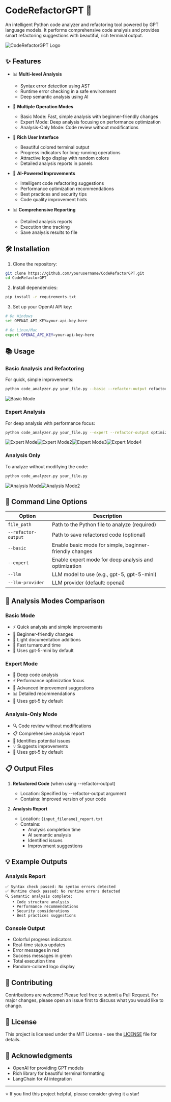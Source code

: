 # CodeRefactorGPT 🤖

An intelligent Python code analyzer and refactoring tool powered by GPT language models. It performs comprehensive code analysis and provides smart refactoring suggestions with beautiful, rich terminal output.

![CodeRefactorGPT Logo](docs/images/logo.png)

## ✨ Features

- 📊 **Multi-level Analysis**
  - Syntax error detection using AST
  - Runtime error checking in a safe environment
  - Deep semantic analysis using AI
- 🎯 **Multiple Operation Modes**
  - Basic Mode: Fast, simple analysis with beginner-friendly changes
  - Expert Mode: Deep analysis focusing on performance optimization
  - Analysis-Only Mode: Code review without modifications
- 🎨 **Rich User Interface**

  - Beautiful colored terminal output
  - Progress indicators for long-running operations
  - Attractive logo display with random colors
  - Detailed analysis reports in panels

- 🤖 **AI-Powered Improvements**

  - Intelligent code refactoring suggestions
  - Performance optimization recommendations
  - Best practices and security tips
  - Code quality improvement hints

- 📊 **Comprehensive Reporting**
  - Detailed analysis reports
  - Execution time tracking
  - Save analysis results to file

## 🛠️ Installation

1. Clone the repository:

```bash
git clone https://github.com/yourusername/CodeRefactorGPT.git
cd CodeRefactorGPT
```

2. Install dependencies:

```bash
pip install -r requirements.txt
```

3. Set up your OpenAI API key:

```bash
# On Windows
set OPENAI_API_KEY=your-api-key-here

# On Linux/Mac
export OPENAI_API_KEY=your-api-key-here
```

## 📚 Usage

### Basic Analysis and Refactoring

For quick, simple improvements:

```bash
python code_analyzer.py your_file.py --basic --refactor-output refactored.py
```

![Basic Mode](docs/images/basic_mode.png)

### Expert Analysis

For deep analysis with performance focus:

```bash
python code_analyzer.py your_file.py --expert --refactor-output optimized.py
```

![Expert Mode](docs/images/expert_mode.png)![Expert Mode2](docs/images/expert_mode2.png)![Expert Mode3](docs/images/expert_mode3.png)![Expert Mode4](docs/images/expert_mode4.png)

### Analysis Only

To analyze without modifying the code:

```bash
python code_analyzer.py your_file.py
```

![Analysis Mode](docs/images/analysis_mode.png)![Analysis Mode2](docs/images/analysis_mode2.png)

## 🎯 Command Line Options

| Option              | Description                                             |
| ------------------- | ------------------------------------------------------- |
| `file_path`         | Path to the Python file to analyze (required)           |
| `--refactor-output` | Path to save refactored code (optional)                 |
| `--basic`           | Enable basic mode for simple, beginner-friendly changes |
| `--expert`          | Enable expert mode for deep analysis and optimization   |
| `--llm`             | LLM model to use (e.g., gpt-5, gpt-5-mini)              |
| `--llm-provider`    | LLM provider (default: openai)                          |

## 🎨 Analysis Modes Comparison

### Basic Mode

- ⚡ Quick analysis and simple improvements
- 🎯 Beginner-friendly changes
- 📝 Light documentation additions
- 🔄 Fast turnaround time
- 🤖 Uses gpt-5-mini by default

### Expert Mode

- 🔬 Deep code analysis
- ⚡ Performance optimization focus
- 🧠 Advanced improvement suggestions
- 📊 Detailed recommendations
- 🤖 Uses gpt-5 by default

### Analysis-Only Mode

- 🔍 Code review without modifications
- 📋 Comprehensive analysis report
- 🐛 Identifies potential issues
- 💡 Suggests improvements
- 🤖 Uses gpt-5 by default

## 📋 Output Files

1. **Refactored Code** (when using --refactor-output)

   - Location: Specified by --refactor-output argument
   - Contains: Improved version of your code

2. **Analysis Report**
   - Location: `{input_filename}_report.txt`
   - Contains:
     - Analysis completion time
     - AI semantic analysis
     - Identified issues
     - Improvement suggestions

## 💡 Example Outputs

### Analysis Report

```
✅ Syntax check passed: No syntax errors detected
✅ Runtime check passed: No runtime errors detected
🔍 Semantic analysis complete:
   • Code structure analysis
   • Performance recommendations
   • Security considerations
   • Best practices suggestions
```

### Console Output

- Colorful progress indicators
- Real-time status updates
- Error messages in red
- Success messages in green
- Total execution time
- Random-colored logo display

## 🤝 Contributing

Contributions are welcome! Please feel free to submit a Pull Request. For major changes, please open an issue first to discuss what you would like to change.

## 📜 License

This project is licensed under the MIT License - see the [LICENSE](LICENSE) file for details.

## 🙏 Acknowledgments

- OpenAI for providing GPT models
- Rich library for beautiful terminal formatting
- LangChain for AI integration

---

⭐ If you find this project helpful, please consider giving it a star!
